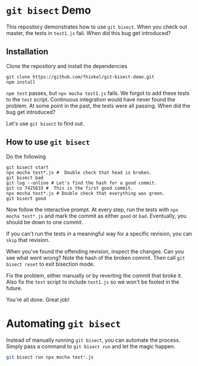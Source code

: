 # `git bisect` Demo

This repository demonstrates how to use `git bisect`.
When you check out master, the tests in `test1.js` fail.
When did this bug get introduced?

## Installation

Clone the repository and install the dependencies
```shell 
git clone https://github.com/fhinkel/git-bisect-demo.git
npm install
```

`npm test`
passes, but `npx mocha test1.js` fails. We forgot to
add these tests to the `test` script. Continuous
integration would have never found the problem.
At some point in the past, the tests were all passing. When did the bug get introduced?

Let's use `git bisect` to find out.

## How to use `git bisect`

Do the following

```shell
git bisect start
npx mocha test*.js #  Double check that head is broken.
git bisect bad
git log --online # Let's find the hash for a good commit.
git co 7425633 #  This is the first good commit.
npx mocha test*.js # Double check that everything was green.
git bisect good
```

Now follow the interactive prompt. At every step, run the tests with `npx mocha test*.js` and mark the commit as either `good` or `bad`. Eventually, you should be down to one commit.

If you can't run the tests in a meaningful way for a specific revision, you can `skip` that revision.

When you've found the offending revision, inspect the changes. Can you see what went wrong? Note the hash of the broken commit. Then call `git bisect reset` to exit bisection mode.

Fix the problem, either manually or by reverting the commit that broke it. Also fix the `test` script to include `test1.js` so we won't be fooled in the future.

You're all done. Great job!

# Automating `git bisect`
Instead of manually running `git bisect`, you can automate the process. Simply
pass a command to `git bisect run` and let the magic happen.

```sh
git bisect run npx mocha test*.js
```
